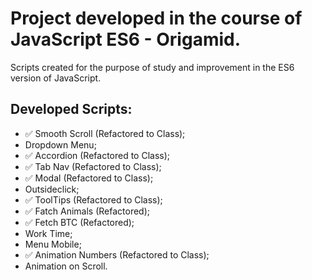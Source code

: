 # Project developed in the course of JavaScript ES6 - Origamid.

Scripts created for the purpose of study and improvement in the ES6 version of JavaScript.

## Developed Scripts:

* ✅ Smooth Scroll (Refactored to Class);
* Dropdown Menu;
* ✅ Accordion (Refactored to Class);
* ✅ Tab Nav (Refactored to Class);
* ✅ Modal (Refactored to Class);
* Outsideclick;
* ✅ ToolTips (Refactored to Class);
* ✅ Fatch Animals (Refactored);
* ✅ Fetch BTC (Refactored);
* Work Time;
* Menu Mobile;
* ✅ Animation Numbers (Refactored to Class);
* Animation on Scroll.
